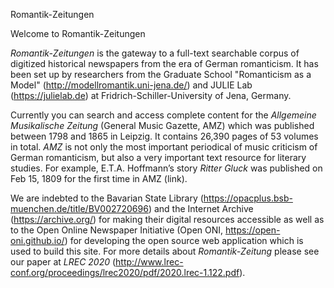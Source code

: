 Romantik-Zeitungen

Welcome to Romantik-Zeitungen

*Romantik-Zeitungen* is the gateway to a full-text searchable corpus of digitized historical newspapers from the era of German romanticism. It has been set up by researchers from the Graduate School "Romanticism as a Model" (http://modellromantik.uni-jena.de/) and JULIE Lab (https://julielab.de) at Fridrich-Schiller-University of Jena, Germany.

Currently you can search and access complete content for the *Allgemeine Musikalische Zeitung* (General Music Gazette, AMZ) which was published between 1798 and 1865 in Leipzig. It contains 26,390 pages of 53 volumes in total. *AMZ* is not only the most important periodical of music criticism of German romanticism, but also a very important text resource for literary studies. For example, E.T.A. Hoffmann’s story *Ritter Gluck* was published on Feb 15, 1809 for the first time in AMZ (link).

We are indebted to the Bavarian State Library (https://opacplus.bsb-muenchen.de/title/BV002720696) and the Internet Archive (https://archive.org/) for making their digital resources accessible as well as to the Open Online Newspaper Initiative (Open ONI, https://open-oni.github.io/) for developing the open source web application which is used to build this site. For more details about *Romantik-Zeitung* please see our paper at *LREC 2020* (http://www.lrec-conf.org/proceedings/lrec2020/pdf/2020.lrec-1.122.pdf).
